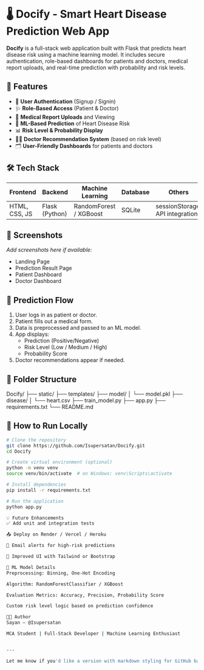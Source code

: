 # 🌡️ Docify - Smart Heart Disease Prediction Web App

**Docify** is a full-stack web application built with Flask that predicts heart disease risk using a machine learning model. It includes secure authentication, role-based dashboards for patients and doctors, medical report uploads, and real-time prediction with probability and risk levels.

## 🚀 Features

- 🔐 **User Authentication** (Signup / Signin)
- 🩺 **Role-Based Access** (Patient & Doctor)
- 📄 **Medical Report Uploads** and Viewing
- 🧠 **ML-Based Prediction** of Heart Disease Risk
- 📊 **Risk Level & Probability Display**
- 👨‍⚕️ **Doctor Recommendation System** (based on risk level)
- 🗂️ **User-Friendly Dashboards** for patients and doctors

## 🛠️ Tech Stack

| Frontend      | Backend      | Machine Learning | Database | Others       |
|---------------|--------------|------------------|----------|--------------|
| HTML, CSS, JS | Flask (Python) | RandomForest / XGBoost | SQLite   | sessionStorage, API integration |

## 📸 Screenshots

_Add screenshots here if available:_
- Landing Page
- Prediction Result Page
- Patient Dashboard
- Doctor Dashboard

## 🧪 Prediction Flow

1. User logs in as patient or doctor.
2. Patient fills out a medical form.
3. Data is preprocessed and passed to an ML model.
4. App displays:
   - Prediction (Positive/Negative)
   - Risk Level (Low / Medium / High)
   - Probability Score
5. Doctor recommendations appear if needed.

## 📂 Folder Structure
Docify/ ├── static/ ├── templates/ ├── model/ │ └── model.pkl ├── disease/ │ └── heart.csv ├── train_model.py ├── app.py ├── requirements.txt └── README.md


## 🧰 How to Run Locally

```bash
# Clone the repository
git clone https://github.com/Isupersatan/Docify.git
cd Docify

# Create virtual environment (optional)
python -m venv venv
source venv/bin/activate  # on Windows: venv\Scripts\activate

# Install dependencies
pip install -r requirements.txt

# Run the application
python app.py

💡 Future Enhancements
✅ Add unit and integration tests

📤 Deploy on Render / Vercel / Heroku

📧 Email alerts for high-risk predictions

🌈 Improved UI with Tailwind or Bootstrap

🧠 ML Model Details
Preprocessing: Binning, One-Hot Encoding

Algorithm: RandomForestClassifier / XGBoost

Evaluation Metrics: Accuracy, Precision, Probability Score

Custom risk level logic based on prediction confidence

👨‍💻 Author
Sayan – @Isupersatan

MCA Student | Full-Stack Developer | Machine Learning Enthusiast


---

Let me know if you'd like a version with markdown styling for GitHub badges or deployment steps (like for Render/Heroku).
